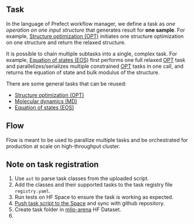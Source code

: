 

## Task

In the language of Prefect workflow manager, we define a task as *one operation on one input structure* that generates result for **one sample**. For example, [Structure optimization (OPT)](optimize.py) initiates one structure optimization on one structure and return the relaxed structure. 

It is possible to chain multiple subtasks into a single, complex task. For example, [Equation of states (EOS)](eos.py) first performs one full relaxed [OPT](optimize.py) task and parallelizes/serializes multiple constrained [OPT](optimize.py) tasks in one call, and returns the equation of state and bulk modulus of the structure.

There are some general tasks that can be reused:
- [Structure optimization (OPT)](optimize.py)
- [Molecular dynamics (MD)](md.py)
- [Equation of states (EOS)](eos.py)

## Flow

Flow is meant to be used to parallize multiple tasks and be orchestrated for production at scale on high-throughput cluster.


## Note on task registration

1. Use `ast` to parse task classes from the uploaded script.
2. Add the classes and their supported tasks to the task registry file `registry.yaml`.
3. Run tests on HF Space to ensure the task is working as expected.
4. [Push task script to the Space](https://huggingface.co/docs/huggingface_hub/guides/upload) and sync with github repository.
5. Create task folder in [mlip-arena](https://huggingface.co/datasets/atomind/mlip-arena) HF Dataset.
6. 